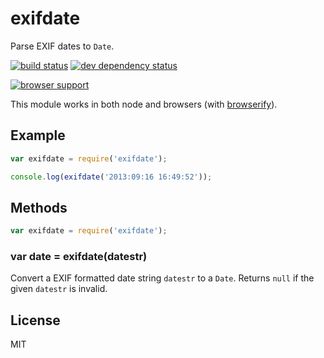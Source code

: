 exifdate
========

Parse EXIF dates to `Date`.

[![build status](https://secure.travis-ci.org/uggedal/exifdate.png)](http://travis-ci.org/uggedal/exifdate)
[![dev dependency status](https://david-dm.org/uggedal/exifdate/dev-status.png)](https://david-dm.org/uggedal/exifdate#info=devDependencies)

[![browser support](https://ci.testling.com/uggedal/exifdate.png)](https://ci.testling.com/uggedal/exifdate)

This module works in both node and browsers
(with [browserify](http://browserify.org/)).

Example
-------

```javascript
var exifdate = require('exifdate');

console.log(exifdate('2013:09:16 16:49:52'));
```

Methods
-------

````javascript
var exifdate = require('exifdate');
````

### var date = exifdate(datestr)

Convert a EXIF formatted date string `datestr` to a `Date`. Returns
`null` if the given `datestr` is invalid.

License
-------

MIT
